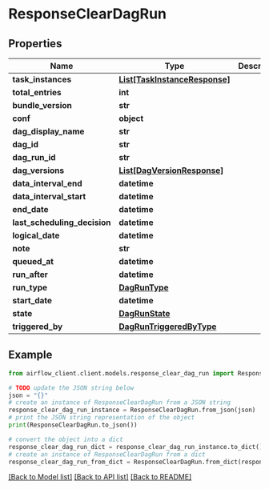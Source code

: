 # ResponseClearDagRun


## Properties

Name | Type | Description | Notes
------------ | ------------- | ------------- | -------------
**task_instances** | [**List[TaskInstanceResponse]**](TaskInstanceResponse.md) |  | 
**total_entries** | **int** |  | 
**bundle_version** | **str** |  | [optional] 
**conf** | **object** |  | 
**dag_display_name** | **str** |  | 
**dag_id** | **str** |  | 
**dag_run_id** | **str** |  | 
**dag_versions** | [**List[DagVersionResponse]**](DagVersionResponse.md) |  | 
**data_interval_end** | **datetime** |  | [optional] 
**data_interval_start** | **datetime** |  | [optional] 
**end_date** | **datetime** |  | [optional] 
**last_scheduling_decision** | **datetime** |  | [optional] 
**logical_date** | **datetime** |  | [optional] 
**note** | **str** |  | [optional] 
**queued_at** | **datetime** |  | [optional] 
**run_after** | **datetime** |  | 
**run_type** | [**DagRunType**](DagRunType.md) |  | 
**start_date** | **datetime** |  | [optional] 
**state** | [**DagRunState**](DagRunState.md) |  | 
**triggered_by** | [**DagRunTriggeredByType**](DagRunTriggeredByType.md) |  | [optional] 

## Example

```python
from airflow_client.client.models.response_clear_dag_run import ResponseClearDagRun

# TODO update the JSON string below
json = "{}"
# create an instance of ResponseClearDagRun from a JSON string
response_clear_dag_run_instance = ResponseClearDagRun.from_json(json)
# print the JSON string representation of the object
print(ResponseClearDagRun.to_json())

# convert the object into a dict
response_clear_dag_run_dict = response_clear_dag_run_instance.to_dict()
# create an instance of ResponseClearDagRun from a dict
response_clear_dag_run_from_dict = ResponseClearDagRun.from_dict(response_clear_dag_run_dict)
```
[[Back to Model list]](../README.md#documentation-for-models) [[Back to API list]](../README.md#documentation-for-api-endpoints) [[Back to README]](../README.md)


